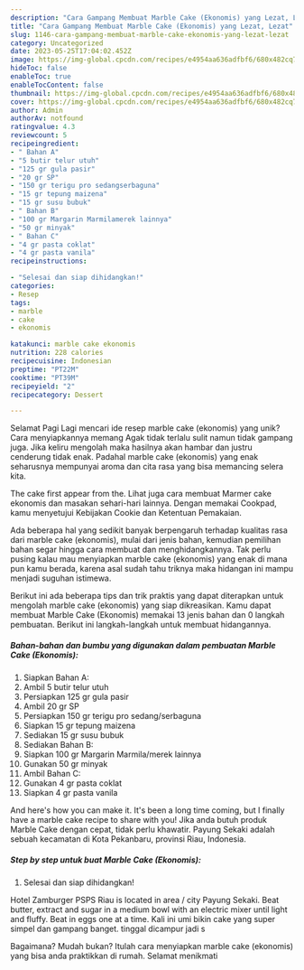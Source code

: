 ```yaml
---
description: "Cara Gampang Membuat Marble Cake (Ekonomis) yang Lezat, Lezat"
title: "Cara Gampang Membuat Marble Cake (Ekonomis) yang Lezat, Lezat"
slug: 1146-cara-gampang-membuat-marble-cake-ekonomis-yang-lezat-lezat
category: Uncategorized
date: 2023-05-25T17:04:02.452Z
image: https://img-global.cpcdn.com/recipes/e4954aa636adfbf6/680x482cq70/marble-cake-ekonomis-foto-resep-utama.jpg
hideToc: false
enableToc: true
enableTocContent: false
thumbnail: https://img-global.cpcdn.com/recipes/e4954aa636adfbf6/680x482cq70/marble-cake-ekonomis-foto-resep-utama.jpg
cover: https://img-global.cpcdn.com/recipes/e4954aa636adfbf6/680x482cq70/marble-cake-ekonomis-foto-resep-utama.jpg
author: Admin
authorAv: notfound
ratingvalue: 4.3
reviewcount: 5
recipeingredient:
- " Bahan A"
- "5 butir telur utuh"
- "125 gr gula pasir"
- "20 gr SP"
- "150 gr terigu pro sedangserbaguna"
- "15 gr tepung maizena"
- "15 gr susu bubuk"
- " Bahan B"
- "100 gr Margarin Marmilamerek lainnya"
- "50 gr minyak"
- " Bahan C"
- "4 gr pasta coklat"
- "4 gr pasta vanila"
recipeinstructions:

- "Selesai dan siap dihidangkan!"
categories:
- Resep
tags:
- marble
- cake
- ekonomis

katakunci: marble cake ekonomis 
nutrition: 228 calories
recipecuisine: Indonesian
preptime: "PT22M"
cooktime: "PT39M"
recipeyield: "2"
recipecategory: Dessert

---
```



Selamat Pagi Lagi mencari ide resep marble cake (ekonomis) yang unik? Cara menyiapkannya memang Agak tidak terlalu sulit namun tidak gampang juga. Jika keliru mengolah maka hasilnya akan hambar dan justru cenderung tidak enak. Padahal marble cake (ekonomis) yang enak seharusnya mempunyai aroma dan cita rasa yang bisa memancing selera kita.


The cake first appear from the. Lihat juga cara membuat Marmer cake ekonomis dan masakan sehari-hari lainnya. Dengan memakai Cookpad, kamu menyetujui Kebijakan Cookie dan Ketentuan Pemakaian.

Ada beberapa hal yang sedikit banyak berpengaruh terhadap kualitas rasa dari marble cake (ekonomis), mulai dari jenis bahan, kemudian pemilihan bahan segar hingga cara membuat dan menghidangkannya. Tak perlu pusing kalau mau menyiapkan marble cake (ekonomis) yang enak di mana pun kamu berada, karena asal sudah tahu triknya maka hidangan ini mampu menjadi suguhan istimewa.


Berikut ini ada beberapa tips dan trik praktis yang dapat diterapkan untuk mengolah marble cake (ekonomis) yang siap dikreasikan. Kamu dapat membuat Marble Cake (Ekonomis) memakai 13 jenis bahan dan 0 langkah pembuatan. Berikut ini langkah-langkah untuk membuat hidangannya.

<!--inarticleads1-->

##### Bahan-bahan dan bumbu yang digunakan dalam pembuatan Marble Cake (Ekonomis):

1. Siapkan  Bahan A:
1. Ambil 5 butir telur utuh
1. Persiapkan 125 gr gula pasir
1. Ambil 20 gr SP
1. Persiapkan 150 gr terigu pro sedang/serbaguna
1. Siapkan 15 gr tepung maizena
1. Sediakan 15 gr susu bubuk
1. Sediakan  Bahan B:
1. Siapkan 100 gr Margarin Marmila/merek lainnya
1. Gunakan 50 gr minyak
1. Ambil  Bahan C:
1. Gunakan 4 gr pasta coklat
1. Siapkan 4 gr pasta vanila


And here&#39;s how you can make it. It&#39;s been a long time coming, but I finally have a marble cake recipe to share with you! Jika anda butuh produk Marble Cake dengan cepat, tidak perlu khawatir. Payung Sekaki adalah sebuah kecamatan di Kota Pekanbaru, provinsi Riau, Indonesia. 

<!--inarticleads2-->

##### Step by step untuk buat Marble Cake (Ekonomis):


1. Selesai dan siap dihidangkan!

Hotel Zamburger PSPS Riau is located in area / city Payung Sekaki. Beat butter, extract and sugar in a medium bowl with an electric mixer until light and fluffy. Beat in eggs one at a time. Kali ini umi bikin cake yang super simpel dan gampang banget. tinggal dicampur jadi s 

Bagaimana? Mudah bukan? Itulah cara menyiapkan marble cake (ekonomis) yang bisa anda praktikkan di rumah. Selamat menikmati
